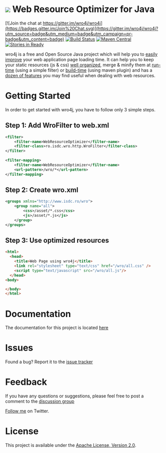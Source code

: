 # <img src="http://code.google.com/p/wro4j/logo"> Web Resource Optimizer for Java
[![Join the chat at https://gitter.im/wro4j/wro4j](https://badges.gitter.im/Join%20Chat.svg)](https://gitter.im/wro4j/wro4j?utm_source=badge&utm_medium=badge&utm_campaign=pr-badge&utm_content=badge)
[![Build Status](https://api.travis-ci.org/wro4j/wro4j.svg)](http://travis-ci.org/wro4j/wro4j)
[![Maven Central](https://maven-badges.herokuapp.com/maven-central/ro.isdc.wro4j/wro4j-core/badge.svg)](https://maven-badges.herokuapp.com/maven-central/ro.isdc.wro4j/wro4j-core)
[![Stories in Ready](https://badge.waffle.io/wro4j/wro4j.png?label=ready&title=Ready)](http://waffle.io/wro4j/wro4j)



wro4j is a free and Open Source Java project which will help you to [easily improve](http://wro4j.github.com/wro4j) your web application page loading time. It can help you to keep your static resources (js & css) [well organized](http://wro4j.readthedocs.org/en/stable/WroFileFormat), merge & minify them at [run-time](http://wro4j.readthedocs.org/en/stable/Installation) (using a simple filter) or [build-time](http://wro4j.readthedocs.org/en/stable/MavenPlugin) (using maven plugin) and has a [dozen of features](http://wro4j.readthedocs.org/en/stable/Features) you may find useful when dealing with web resources.


# Getting Started

In order to get started with wro4j, you have to follow only 3 simple steps.

## Step 1: Add WroFilter to web.xml
```xml
<filter>
	<filter-name>WebResourceOptimizer</filter-name>
	<filter-class>ro.isdc.wro.http.WroFilter</filter-class>
</filter>
		 
<filter-mapping>
	<filter-name>WebResourceOptimizer</filter-name>
	<url-pattern>/wro/*</url-pattern>
</filter-mapping>
```		
## Step 2: Create wro.xml
```xml
<groups xmlns="http://www.isdc.ro/wro">
	<group name="all">
		<css>/asset/*.css</css>
		<js>/asset/*.js</js>
	</group>
</groups> 		
```
## Step 3: Use optimized resources
```html
<html>
  <head>
	<title>Web Page using wro4j</title>
	<link rel="stylesheet" type="text/css" href="/wro/all.css" />
	<script type="text/javascript" src="/wro/all.js"/>
  </head>
<body>

</body>
</html>		
```
		
# Documentation

The documentation for this project is located [here](http://wro4j.readthedocs.org/en/stable/)


# Issues

Found a bug? Report it to the [issue tracker](https://github.com/wro4j/wro4j/issues)


# Feedback

If you have any questions or suggestions, please feel free to post a comment to the [discussion group](https://groups.google.com/forum/#!forum/wro4j)

[Follow me](http://twitter.com/#!/wro4j) on Twitter.


# License

This project is available under the [Apache License, Version 2.0](http://www.apache.org/licenses/LICENSE-2.0.html).
